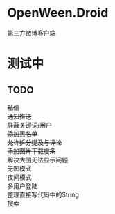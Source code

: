 # OpenWeen.Droid
第三方微博客户端

# 测试中

## TODO
<del>私信</del>  
<del>通知推送</del>  
<del>屏蔽关键词/用户</del>  
<del>添加黑名单</del>  
<del>允许拆分提及与评论</del>  
<del>添加图片下载度条</del>  
<del>解决大图无法显示问题</del>   
<del>无图模式</del>  
夜间模式  
多用户登陆  
整理直接写代码中的String  
搜索  

